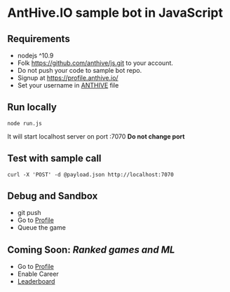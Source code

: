 # AntHive.IO sample bot in JavaScript

## Requirements
- nodejs ^10.9
- Folk https://github.com/anthive/js.git to your account.
- Do not push your code to sample bot repo.
- Signup at https://profile.anthive.io/
- Set your username in [ANTHIVE](ANTHIVE) file

## Run locally
`node run.js`

It will start localhost server on port :7070 **Do not change port**

## Test with sample call
```
curl -X 'POST' -d @payload.json http://localhost:7070
```

## Debug and Sandbox
- git push
- Go to [Profile](https://profile.anthive.io/)
- Queue the game

## Coming Soon: *Ranked games and ML* 
- Go to [Profile](https://profile.anthive.io/)
- Enable Career
- [Leaderboard](https://anthive.io/liaderboard)
